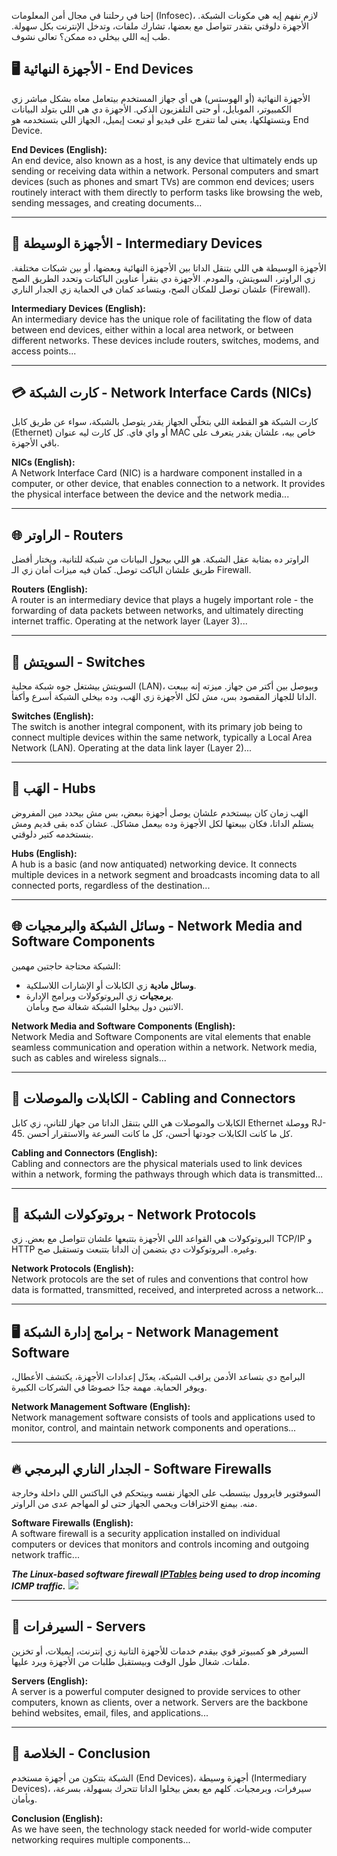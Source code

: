 
إحنا في رحلتنا في مجال أمن المعلومات (Infosec)، لازم نفهم إيه هي مكونات الشبكة. الأجهزة دلوقتي بتقدر تتواصل مع بعضها، تشارك ملفات، وتدخل الإنترنت بكل سهولة. طب إيه اللي بيخلي ده ممكن؟ تعالى نشوف.

## 🖥️ الأجهزة النهائية - End Devices

الأجهزة النهائية (أو الهوستس) هي أي جهاز المستخدم بيتعامل معاه بشكل مباشر زي الكمبيوتر، الموبايل، أو حتى التلفزيون الذكي. الأجهزة دي هي اللي بتولد البيانات وبتستهلكها، يعني لما تتفرج على فيديو أو تبعت إيميل، الجهاز اللي بتستخدمه هو End Device.

**End Devices (English):**  
An end device, also known as a host, is any device that ultimately ends up sending or receiving data within a network. Personal computers and smart devices (such as phones and smart TVs) are common end devices; users routinely interact with them directly to perform tasks like browsing the web, sending messages, and creating documents...

---

## 📶 الأجهزة الوسيطة - Intermediary Devices

الأجهزة الوسيطة هي اللي بتنقل الداتا بين الأجهزة النهائية وبعضها، أو بين شبكات مختلفة. زي الراوتر، السويتش، والمودم. الأجهزة دي بتقرأ عناوين الباكتات وتحدد الطريق الصح علشان توصل للمكان الصح، وبتساعد كمان في الحماية زي الجدار الناري (Firewall).

**Intermediary Devices (English):**  
An intermediary device has the unique role of facilitating the flow of data between end devices, either within a local area network, or between different networks. These devices include routers, switches, modems, and access points...

---

## 💳 كارت الشبكة - Network Interface Cards (NICs)

كارت الشبكة هو القطعة اللي بتخلّي الجهاز يقدر يتوصل بالشبكة، سواء عن طريق كابل (Ethernet) أو واي فاي. كل كارت ليه عنوان MAC خاص بيه، علشان يقدر يتعرف على باقي الأجهزة.

**NICs (English):**  
A Network Interface Card (NIC) is a hardware component installed in a computer, or other device, that enables connection to a network. It provides the physical interface between the device and the network media...

---

## 🌐 الراوتر - Routers

الراوتر ده بمثابة عقل الشبكة. هو اللي بيحول البيانات من شبكة للتانية، ويختار أفضل طريق علشان الباكت توصل. كمان فيه ميزات أمان زي الـ Firewall.

**Routers (English):**  
A router is an intermediary device that plays a hugely important role - the forwarding of data packets between networks, and ultimately directing internet traffic. Operating at the network layer (Layer 3)...

---

## 🔀 السويتش - Switches

السويتش بيشتغل جوه شبكة محلية (LAN)، وبيوصل بين أكتر من جهاز. ميزته إنه بيبعت الداتا للجهاز المقصود بس، مش لكل الأجهزة زي الهَب، وده بيخلي الشبكة أسرع وأكفأ.

**Switches (English):**  
The switch is another integral component, with its primary job being to connect multiple devices within the same network, typically a Local Area Network (LAN). Operating at the data link layer (Layer 2)...

---

## 🔌 الهَب - Hubs

الهَب زمان كان بيستخدم علشان يوصل أجهزة ببعض، بس مش بيحدد مين المفروض يستلم الداتا، فكان بيبعتها لكل الأجهزة وده بيعمل مشاكل. عشان كده بقى قديم ومش بنستخدمه كتير دلوقتي.

**Hubs (English):**  
A hub is a basic (and now antiquated) networking device. It connects multiple devices in a network segment and broadcasts incoming data to all connected ports, regardless of the destination...

---

## 🌐 وسائل الشبكة والبرمجيات - Network Media and Software Components

الشبكة محتاجة حاجتين مهمين:  
- **وسائل مادية** زي الكابلات أو الإشارات اللاسلكية.
- **برمجيات** زي البروتوكولات وبرامج الإدارة.  
الاتنين دول بيخلوا الشبكة شغالة صح وبأمان.

**Network Media and Software Components (English):**  
Network Media and Software Components are vital elements that enable seamless communication and operation within a network. Network media, such as cables and wireless signals...

---

## 🧵 الكابلات والموصلات - Cabling and Connectors

الكابلات والموصلات هي اللي بتنقل الداتا من جهاز للتاني، زي كابل Ethernet ووصلة RJ-45. كل ما كانت الكابلات جودتها أحسن، كل ما كانت السرعة والاستقرار أحسن.

**Cabling and Connectors (English):**  
Cabling and connectors are the physical materials used to link devices within a network, forming the pathways through which data is transmitted...

---

## 📡 بروتوكولات الشبكة - Network Protocols

البروتوكولات هي القواعد اللي الأجهزة بتتبعها علشان تتواصل مع بعض. زي TCP/IP و HTTP وغيره. البروتوكولات دي بتضمن إن الداتا بتتبعت وتستقبل صح.

**Network Protocols (English):**  
Network protocols are the set of rules and conventions that control how data is formatted, transmitted, received, and interpreted across a network...

---

## 🖥️ برامج إدارة الشبكة - Network Management Software

البرامج دي بتساعد الأدمن يراقب الشبكة، يعدّل إعدادات الأجهزة، يكتشف الأعطال، ويوفر الحماية. مهمة جدًا خصوصًا في الشركات الكبيرة.

**Network Management Software (English):**  
Network management software consists of tools and applications used to monitor, control, and maintain network components and operations...

---

## 🔥 الجدار الناري البرمجي - Software Firewalls

السوفتوير فايروول بيتسطب على الجهاز نفسه وبيتحكم في الباكتس اللي داخلة وخارجة منه. بيمنع الاختراقات ويحمي الجهاز حتى لو المهاجم عدى من الراوتر.

**Software Firewalls (English):**  
A software firewall is a security application installed on individual computers or devices that monitors and controls incoming and outgoing network traffic...

_**The Linux-based software firewall [IPTables](https://linux.die.net/man/8/iptables) being used to drop incoming ICMP traffic.**_ 
![](https://academy.hackthebox.com/storage/modules/289/Components_of_a_Network/software-firewall.gif)

---

## 🧠 السيرفرات - Servers

السيرفر هو كمبيوتر قوي بيقدم خدمات للأجهزة التانية زي إنترنت، إيميلات، أو تخزين ملفات. شغال طول الوقت وبيستقبل طلبات من الأجهزة ويرد عليها.

**Servers (English):**  
A server is a powerful computer designed to provide services to other computers, known as clients, over a network. Servers are the backbone behind websites, email, files, and applications...

---

## 🧩 الخلاصة - Conclusion

الشبكة بتتكون من أجهزة مستخدم (End Devices)، أجهزة وسيطة (Intermediary Devices)، سيرفرات، وبرمجيات. كلهم مع بعض بيخلوا الداتا تتحرك بسهولة، بسرعة، وبأمان.

**Conclusion (English):**  
As we have seen, the technology stack needed for world-wide computer networking requires multiple components...

